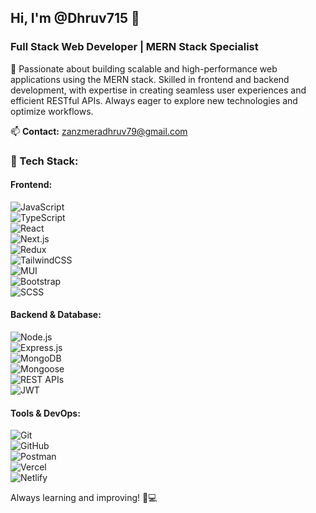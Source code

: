 ## Hi, I'm @Dhruv715 👋  
### Full Stack Web Developer | MERN Stack Specialist  

🚀 Passionate about building scalable and high-performance web applications using the MERN stack. Skilled in frontend and backend development, with expertise in creating seamless user experiences and efficient RESTful APIs. Always eager to explore new technologies and optimize workflows.  

📫 **Contact:** zanzmeradhruv79@gmail.com  

### 🔧 Tech Stack:  
#### **Frontend:**  
![JavaScript](https://img.shields.io/badge/-JavaScript-F7DF1E?logo=javascript&logoColor=black)  
![TypeScript](https://img.shields.io/badge/-TypeScript-3178C6?logo=typescript&logoColor=white)  
![React](https://img.shields.io/badge/-React-61DAFB?logo=react&logoColor=black)  
![Next.js](https://img.shields.io/badge/-Next.js-000000?logo=next.js&logoColor=white)  
![Redux](https://img.shields.io/badge/-Redux-764ABC?logo=redux&logoColor=white)  
![TailwindCSS](https://img.shields.io/badge/-TailwindCSS-38B2AC?logo=tailwind-css&logoColor=white)  
![MUI](https://img.shields.io/badge/-MUI-007FFF?logo=mui&logoColor=white)  
![Bootstrap](https://img.shields.io/badge/-Bootstrap-563D7C?logo=bootstrap&logoColor=white)  
![SCSS](https://img.shields.io/badge/-SCSS-CC6699?logo=sass&logoColor=white)  

#### **Backend & Database:**  
![Node.js](https://img.shields.io/badge/-Node.js-339933?logo=node.js&logoColor=white)  
![Express.js](https://img.shields.io/badge/-Express.js-000000?logo=express&logoColor=white)  
![MongoDB](https://img.shields.io/badge/-MongoDB-47A248?logo=mongodb&logoColor=white)  
![Mongoose](https://img.shields.io/badge/-Mongoose-880000?logo=mongodb&logoColor=white)  
![REST APIs](https://img.shields.io/badge/-REST%20APIs-0052CC?logo=api&logoColor=white)  
![JWT](https://img.shields.io/badge/-JWT-000000?logo=jsonwebtokens&logoColor=white)  

#### **Tools & DevOps:**  
![Git](https://img.shields.io/badge/-Git-F05032?logo=git&logoColor=white)  
![GitHub](https://img.shields.io/badge/-GitHub-181717?logo=github&logoColor=white)  
![Postman](https://img.shields.io/badge/-Postman-FF6C37?logo=postman&logoColor=white)  
![Vercel](https://img.shields.io/badge/-Vercel-000000?logo=vercel&logoColor=white)  
![Netlify](https://img.shields.io/badge/-Netlify-00C7B7?logo=netlify&logoColor=white)  

Always learning and improving! 🚀💻  
